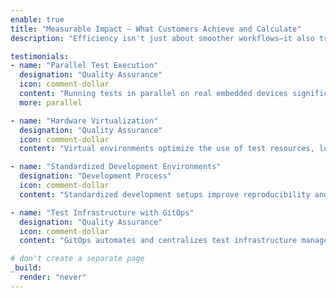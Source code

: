 ```yaml
---
enable: true
title: "Measurable Impact – What Customers Achieve and Calculate"
description: "Efficiency isn't just about smoother workflows—it also translates into real, measurable impact. See how my customers benefit, both through real-world results and concrete financial gains."

testimonials:
- name: "Parallel Test Execution"
  designation: "Quality Assurance"
  icon: comment-dollar
  content: "Running tests in parallel on real embedded devices significantly reduces test duration, giving developers faster and more precise feedback—a key driver for more efficient workflows."
  more: parallel

- name: "Hardware Virtualization"
  designation: "Quality Assurance"
  icon: comment-dollar
  content: "Virtual environments optimize the use of test resources, lowering hardware costs and increasing flexibility in the development process."

- name: "Standardized Development Environments"
  designation: "Development Process"
  icon: comment-dollar
  content: "Standardized development setups improve reproducibility and reduce setup effort, enhancing both software quality and development efficiency."

- name: "Test Infrastructure with GitOps"
  designation: "Quality Assurance"
  icon: comment-dollar
  content: "GitOps automates and centralizes test infrastructure management, increasing consistency and minimizing manual effort."

# don't create a separate page
_build:
  render: "never"
---
```

